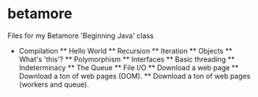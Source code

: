 betamore
========

Files for my Betamore 'Beginning Java' class

* Compilation
** Hello World
** Recursion
** Iteration
** Objects
** What's 'this'?
** Polymorphism
** Interfaces
** Basic threading
** Indeterminacy
** The Queue
** File I/O
** Download a web page
** Download a ton of web pages (OOM).
** Download a ton of web pages (workers and queue).
